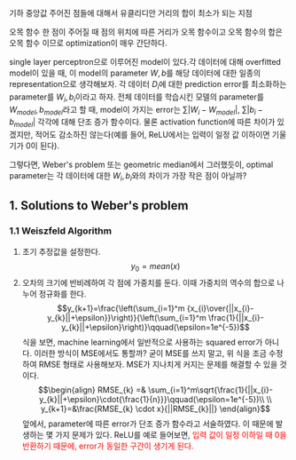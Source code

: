 기하 중앙값
주어진 점들에 대해서 유클리디안 거리의 합이 최소가 되는 지점

오목 함수
한 점이 주어질 때 점의 위치에 따른 거리가 오목 함수이고 오목 함수의 합은 오목 함수 이므로 optimization이 매우 간단하다.

single layer perceptron으로 이루어진 model이 있다.각 데이터에 대해 overfitted model이 있을 때, 이 model의 parameter $W, b$를 해당 데이터에 대한 일종의 representation으로 생각해보자. 각 데이터 $D_{i}$에 대한 prediction error를 최소화하는 parameter를 $W_{i}, b_{i}$이라고 하자. 전체 데이터를 학습시킨 모델의 parameter를 $W_{model}, b_{model}$라고 할 때, model이 가지는 error는 $\sum{|W_{i}-W_{model}|}$, $\sum{|b_{i}-b_{model}|}$ 각각에 대해 단조 증가 함수이다. 물론 activation function에 따른 차이가 있겠지만, 적어도 감소하진 않는다(예를 들어, ReLU에서는 입력이 일정 값 이하이면 기울기가 0이 된다). 

그렇다면, Weber's problem 또는 geometric median에서 그러했듯이, optimal parameter는 각 데이터에 대한 $W_{i}, b_{i}$와의 차이가 가장 작은 점이 아닐까?
## 1. Solutions to Weber's problem
### 1.1 Weiszfeld Algorithm
1. 초기 추정값을 설정한다.
   $$y_{0}=mean(x)$$
2. 오차의 크기에 반비례하여 각 점에 가중치를 둔다. 이때 가중치의 역수의 합으로 나누어 정규화를 한다.
$$y_{k+1}=\frac{\left(\sum_{i=1}^m {x_{i}\over{||x_{i}-y_{k}||+\epsilon}}\right)}{\left(\sum_{i=1}^m \frac{1}{||x_{i}-y_{k}||+\epsilon}\right)}\qquad(\epsilon=1e^{-5})$$
식을 보면, machine learning에서 일반적으로 사용하는 squared error가 아니다. 이러한 방식이 MSE에서도 통할까? 굳이 MSE를 쓰지 말고, 위 식을 조금 수정하여 RMSE 형태로 사용해보자. MSE가 지나치게 커지는 문제를 해결할 수 있을 것이다.
$$\begin{align}
RMSE_{k} =& \sum_{i=1}^m\sqrt{\frac{1}{||x_{i}-y_{k}||+\epsilon}\cdot{\frac{1}{n}}}\qquad(\epsilon=1e^{-5})\\ \\
y_{k+1}=&\frac{RMSE_{k} \cdot x}{||RMSE_{k}||}
\end{align}$$
앞에서, parameter에 따른 error가 단조 증가 함수라고 서술하였다. 이 때문에 발생하는 몇 가지 문제가 있다. ReLU를 예로 들어보면, <font color="#ff0000">입력 값이 일정 이하일 때 0을 반환하기 때문에, error가 동일한 구간이 생기게 된다. </font>
